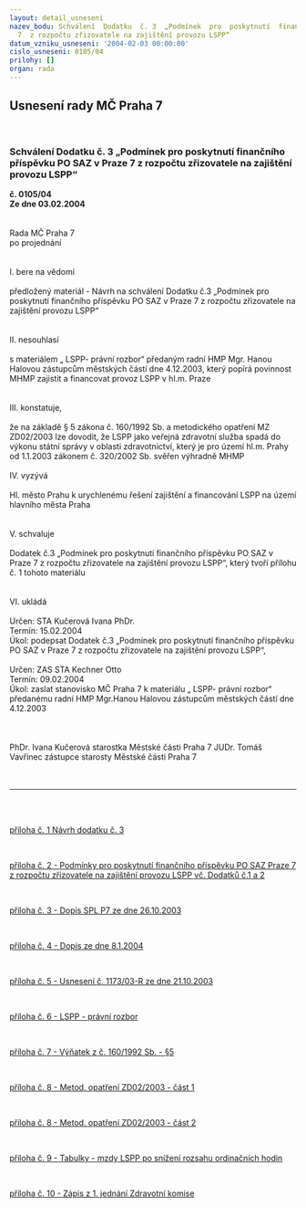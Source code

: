 ```yaml
---
layout: detail_usneseni
nazev_bodu: Schválení  Dodatku  č. 3  „Podmínek  pro  poskytnutí  finančního  příspěvku   PO  SAZ  v  Praze
  7  z rozpočtu zřizovatele na zajištění provozu LSPP“
datum_vzniku_usneseni: '2004-02-03 00:00:00'
cislo_usneseni: 0105/04
prilohy: []
organ: rada
---
```

<div id="ucUsn_pList" class="usn">
	<span><h2>Usnesení rady MČ Praha 7 </h2>
<br></span><div class="standBody">
<span><h3>Schválení  Dodatku  č. 3  „Podmínek  pro  poskytnutí  finančního  příspěvku   PO  SAZ  v  Praze 7  z rozpočtu zřizovatele na zajištění provozu LSPP“</h3></span><div class="center">
		<strong>č. 0105/04</strong><br>
	</div>
<div class="center">
		<strong>Ze dne 03.02.2004</strong><br><br>
	</div>
<br>Rada MČ Praha 7 <br>po projednání <br><br><br>I. bere na vědomí <br><br>předložený materiál - Návrh na schválení Dodatku č.3 „Podmínek pro poskytnutí finančního příspěvku PO SAZ v Praze 7 z rozpočtu zřizovatele na zajištění provozu LSPP“ <br><br><br>II. nesouhlasí <br><br>s materiálem „ LSPP- právní rozbor“ předaným radní HMP Mgr. Hanou Halovou zástupcům městských částí dne 4.12.2003, který popírá povinnost MHMP zajistit a financovat provoz LSPP v hl.m. Praze <br><br><br>III. konstatuje, <br><br>že na základě § 5 zákona č. 160/1992 Sb. a metodického opatření MZ ZD02/2003 lze dovodit, že LSPP jako veřejná zdravotní služba spadá do výkonu státní správy v oblasti zdravotnictví, který je pro území hl.m. Prahy od 1.1.2003 zákonem č. 320/2002 Sb. svěřen výhradně MHMP <br><br>IV. vyzývá <br><br>Hl. město Prahu k urychlenému řešení zajištění a financování LSPP na území hlavního města Praha <br><br><br>V. schvaluje <br><br>Dodatek č.3 „Podmínek pro poskytnutí finančního příspěvku PO SAZ v Praze 7 z rozpočtu zřizovatele na zajištění provozu LSPP“, který tvoří přílohu č. 1 tohoto materiálu <br><br><br>VI. ukládá <br><br>Určen: STA Kučerová Ivana PhDr. <br>Termín: 15.02.2004 <br>Úkol: podepsat Dodatek č.3 „Podmínek pro poskytnutí finančního příspěvku PO SAZ v Praze 7 z rozpočtu zřizovatele na zajištění provozu LSPP“, <br><br>Určen: ZAS STA Kechner Otto <br>Termín: 09.02.2004 <br>Úkol: zaslat stanovisko MČ Praha 7 k materiálu „ LSPP- právní rozbor“ předanému radní HMP Mgr.Hanou Halovou zástupcům městských částí dne 4.12.2003 <br><br><br><br>PhDr. Ivana Kučerová starostka Městské části Praha 7 JUDr. Tomáš Vavřinec zástupce starosty Městské části Praha 7 <br><br><br><hr>
<br><br><p><a href="http://www.praha7.cz/zdroj.aspx?typ=4&amp;Id=927&amp;sh=2094839838" target="_blank" border>příloha č. 1 Návrh dodatku č. 3</a></p>
<br><p><a href="http://www.praha7.cz/zdroj.aspx?typ=4&amp;Id=928&amp;sh=2093156510" target="_blank" border>příloha č. 2 - Podmínky pro poskytnutí finančního příspěvku PO SAZ Praze 7 z rozpočtu zřizovatele na zajištění provozu LSPP vč. Dodatků č.1 a 2</a></p>
<br><p><a href="http://www.praha7.cz/zdroj.aspx?typ=4&amp;Id=929&amp;sh=2092173470" target="_blank" border>příloha č. 3 - Dopis SPL P7 ze dne 26.10.2003 </a></p>
<br><p><a href="http://www.praha7.cz/zdroj.aspx?typ=4&amp;Id=930&amp;sh=1966487646" target="_blank" border>příloha č. 4 - Dopis ze dne 8.1.2004 </a></p>
<br><p><a href="http://www.praha7.cz/zdroj.aspx?typ=4&amp;Id=931&amp;sh=1979406366" target="_blank" border>příloha č. 5 - Usnesení č. 1173/03-R ze dne 21.10.2003</a></p>
<br><p><a href="http://www.praha7.cz/zdroj.aspx?typ=4&amp;Id=932&amp;sh=1963616478" target="_blank" border>příloha č. 6 - LSPP - právní rozbor </a></p>
<br><p><a href="http://www.praha7.cz/zdroj.aspx?typ=4&amp;Id=933&amp;sh=1976600734" target="_blank" border>příloha č. 7 - Výňatek z č. 160/1992 Sb. - §5 </a></p>
<br><p><a href="http://www.praha7.cz/zdroj.aspx?typ=4&amp;Id=934&amp;sh=1978284382" target="_blank" border>příloha č. 8 - Metod. opatření ZD02/2003 - část 1</a></p>
<br><p><a href="http://www.praha7.cz/zdroj.aspx?typ=4&amp;Id=935&amp;sh=1975474462" target="_blank" border>příloha č. 8 - Metod. opatření ZD02/2003 - část 2</a></p>
<br><p><a href="http://www.praha7.cz/zdroj.aspx?typ=4&amp;Id=936&amp;sh=1976461790" target="_blank" border>příloha č. 9 - Tabulky - mzdy LSPP po snížení rozsahu ordinačních hodin</a></p>
<br><p><a href="http://www.praha7.cz/zdroj.aspx?typ=4&amp;Id=937&amp;sh=1972668830" target="_blank" border>příloha č. 10 - Zápis z 1. jednání Zdravotní komise</a></p>
<br>
</div>
</div>